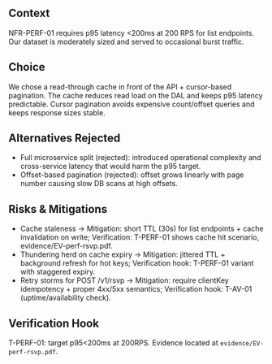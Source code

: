 ## Context
NFR-PERF-01 requires p95 latency <200ms at 200 RPS for list endpoints. Our dataset is moderately sized and served to occasional burst traffic.

## Choice
We chose a read-through cache in front of the API + cursor-based pagination. The cache reduces read load on the DAL and keeps p95 latency predictable. Cursor pagination avoids expensive count/offset queries and keeps response sizes stable.

## Alternatives Rejected
- Full microservice split (rejected): introduced operational complexity and cross-service latency that would harm the p95 target.
- Offset-based pagination (rejected): offset grows linearly with page number causing slow DB scans at high offsets.

## Risks & Mitigations
- Cache staleness -> Mitigation: short TTL (30s) for list endpoints + cache invalidation on write; Verification: T-PERF-01 shows cache hit scenario, evidence/EV-perf-rsvp.pdf.
- Thundering herd on cache expiry -> Mitigation: jittered TTL + background refresh for hot keys; Verification hook: T-PERF-01 variant with staggered expiry.
- Retry storms for POST /v1/rsvp -> Mitigation: require clientKey idempotency + proper 4xx/5xx semantics; Verification hook: T-AV-01 (uptime/availability check).

## Verification Hook
T-PERF-01: target p95<200ms at 200RPS. Evidence located at `evidence/EV-perf-rsvp.pdf`.

